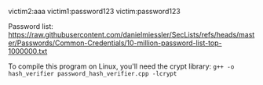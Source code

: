 victim2:aaa
victim1:password123
victim:password123

Password list: https://raw.githubusercontent.com/danielmiessler/SecLists/refs/heads/master/Passwords/Common-Credentials/10-million-password-list-top-1000000.txt

To compile this program on Linux, you'll need the crypt library: 
```g++ -o hash_verifier password_hash_verifier.cpp -lcrypt```
